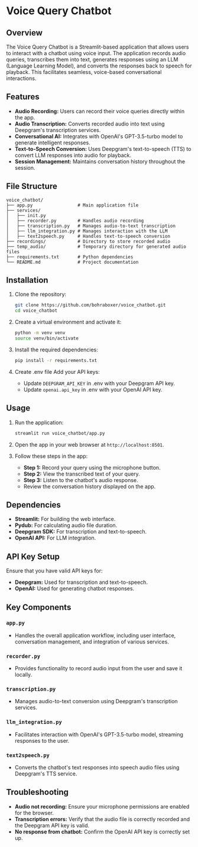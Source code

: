 # Voice Query Chatbot

## Overview
The Voice Query Chatbot is a Streamlit-based application that allows users to interact with a chatbot using voice input. The application records audio queries, transcribes them into text, generates responses using an LLM (Language Learning Model), and converts the responses back to speech for playback. This facilitates seamless, voice-based conversational interactions.

## Features
- **Audio Recording:** Users can record their voice queries directly within the app.
- **Audio Transcription:** Converts recorded audio into text using Deepgram's transcription services.
- **Conversational AI:** Integrates with OpenAI's GPT-3.5-turbo model to generate intelligent responses.
- **Text-to-Speech Conversion:** Uses Deepgram's text-to-speech (TTS) to convert LLM responses into audio for playback.
- **Session Management:** Maintains conversation history throughout the session.

## File Structure
```
voice_chatbot/
├── app.py                 # Main application file
├── services/
│   ├── init.py        
│   ├── recorder.py        # Handles audio recording
│   ├── transcription.py   # Manages audio-to-text transcription
│   ├── llm_integration.py # Manages interaction with the LLM
│   ├── text2speech.py     # Handles text-to-speech conversion
├── recordings/            # Directory to store recorded audio
├── temp_audio/            # Temporary directory for generated audio files
├── requirements.txt       # Python dependencies
└── README.md              # Project documentation
```

## Installation

1. Clone the repository:
   ```bash
   git clone https://github.com/bohraboxer/voice_chatbot.git
   cd voice_chatbot
   ```

2. Create a virtual environment and activate it:
   ```bash
   python -m venv venv
   source venv/bin/activate
   ```

3. Install the required dependencies:
   ```bash
   pip install -r requirements.txt
   ```

4. Create .env file Add your API keys:
   - Update `DEEPGRAM_API_KEY` in .env with your Deepgram API key.
   - Update `openai.api_key` in .env with your OpenAI API key.

## Usage

1. Run the application:
   ```bash
   streamlit run voice_chatbot/app.py
   ```

2. Open the app in your web browser at `http://localhost:8501`.

3. Follow these steps in the app:
   - **Step 1:** Record your query using the microphone button.
   - **Step 2:** View the transcribed text of your query.
   - **Step 3:** Listen to the chatbot's audio response.
   - Review the conversation history displayed on the app.

## Dependencies
- **Streamlit:** For building the web interface.
- **Pydub:** For calculating audio file duration.
- **Deepgram SDK:** For transcription and text-to-speech.
- **OpenAI API:** For LLM integration.

## API Key Setup
Ensure that you have valid API keys for:
- **Deepgram:** Used for transcription and text-to-speech.
- **OpenAI:** Used for generating chatbot responses.

## Key Components

### `app.py`
- Handles the overall application workflow, including user interface, conversation management, and integration of various services.

### `recorder.py`
- Provides functionality to record audio input from the user and save it locally.

### `transcription.py`
- Manages audio-to-text conversion using Deepgram's transcription services.

### `llm_integration.py`
- Facilitates interaction with OpenAI's GPT-3.5-turbo model, streaming responses to the user.

### `text2speech.py`
- Converts the chatbot's text responses into speech audio files using Deepgram's TTS service.

## Troubleshooting
- **Audio not recording:** Ensure your microphone permissions are enabled for the browser.
- **Transcription errors:** Verify that the audio file is correctly recorded and the Deepgram API key is valid.
- **No response from chatbot:** Confirm the OpenAI API key is correctly set up.